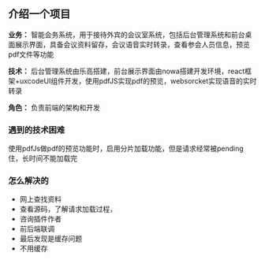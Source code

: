 ## 介绍一个项目
**业务：** 智能会务系统，用于接待外宾的会议室系统，包括后台管理系统和前台桌面展示界面，具备会议资料留存，会议语音实时转录，查看参会人员信息，预览pdf文件等功能

**技术：** 后台管理系统由乐高搭建，前台展示界面由nowa搭建开发环境，react框架+uxcodeUI组件开发，使用pdfJS实现pdf的预览，websorcket实现语音的实时转录  

**角色：** 负责前端的架构和开发  


### 遇到的技术困难
使用pdfJs做pdf的预览功能时，启用分片加载功能，但是请求经常被pending住，长时间不能加载完

### 怎么解决的
+ 网上查找资料
+ 查看源码，了解请求加载过程，
+ 咨询插件作者
+ 前后端联调
+ 最后发现是缓存问题
+ 不用缓存
